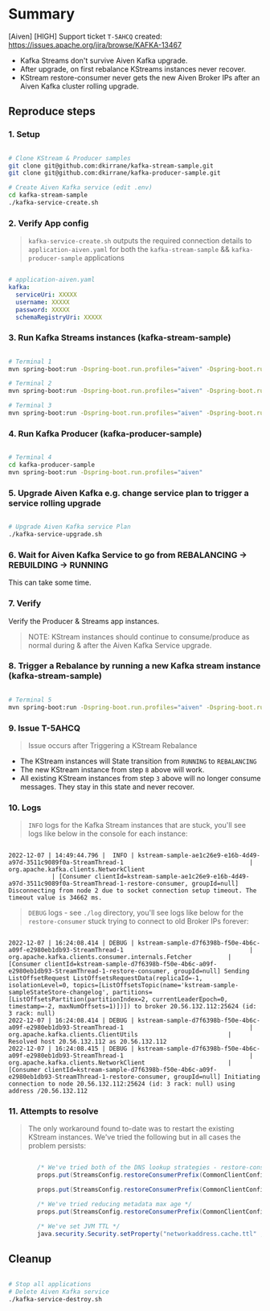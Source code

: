 # Summary
[Aiven] [HIGH] Support ticket `T-5AHCQ` created: https://issues.apache.org/jira/browse/KAFKA-13467

- Kafka Streams don't survive Aiven Kafka upgrade.
- After upgrade, on first rebalance KStreams instances never recover.
- KStream restore-consumer never gets the new Aiven Broker IPs after an Aiven Kafka cluster rolling upgrade.

## Reproduce steps

### 1. Setup
```bash

# Clone KStream & Producer samples
git clone git@github.com:dkirrane/kafka-stream-sample.git
git clone git@github.com:dkirrane/kafka-producer-sample.git

# Create Aiven Kafka service (edit .env)
cd kafka-stream-sample
./kafka-service-create.sh

```

### 2. Verify App config
> `kafka-service-create.sh` outputs the required connection details to `application-aiven.yaml` for both the `kafka-stream-sample` && `kafka-producer-sample` applications
```yaml

# application-aiven.yaml
kafka:
  serviceUri: XXXXX
  username: XXXXX
  password: XXXXX
  schemaRegistryUri: XXXXX

```

### 3. Run Kafka Streams instances (kafka-stream-sample)
```bash

# Terminal 1
mvn spring-boot:run -Dspring-boot.run.profiles="aiven" -Dspring-boot.run.arguments="--server.port=8081" -Dnetworkaddress.cache.ttl=1

# Terminal 2
mvn spring-boot:run -Dspring-boot.run.profiles="aiven" -Dspring-boot.run.arguments="--server.port=8082" -Dnetworkaddress.cache.ttl=1

# Terminal 3
mvn spring-boot:run -Dspring-boot.run.profiles="aiven" -Dspring-boot.run.arguments="--server.port=8083" -Dnetworkaddress.cache.ttl=1

```

### 4. Run Kafka Producer (kafka-producer-sample)
```bash

# Terminal 4
cd kafka-producer-sample
mvn spring-boot:run -Dspring-boot.run.profiles="aiven"

```

### 5. Upgrade Aiven Kafka e.g. change service plan to trigger a service rolling upgrade
```bash

# Upgrade Aiven Kafka service Plan
./kafka-service-upgrade.sh

```

### 6. Wait for Aiven Kafka Service to go from REBALANCING -> REBUILDING -> RUNNING
This can take some time.

### 7. Verify
Verify the Producer & Streams app instances.
> NOTE: KStream instances should continue to consume/produce as normal during & after the Aiven Kafka Service upgrade.

### 8. Trigger a Rebalance by running a new Kafka stream instance (kafka-stream-sample)
```bash

# Terminal 5
mvn spring-boot:run -Dspring-boot.run.profiles="aiven" -Dspring-boot.run.arguments="--server.port=8084" -Dnetworkaddress.cache.ttl=1

```

### 9. Issue T-5AHCQ
> Issue occurs after Triggering a KStream Rebalance
- The KStream instances will State transition from `RUNNING` to `REBALANCING`
- The new KStream instance from step `8` above will work.
- All existing KStream instances from step `3` above will no longer consume messages. They stay in this state and never recover.

### 10. Logs

> `INFO` logs for the Kafka Stream instances that are stuck, you'll see logs like below in the console for each instance:
```log

2022-12-07 | 14:49:44.796 |  INFO | kstream-sample-ae1c26e9-e16b-4d49-a97d-3511c9089f0a-StreamThread-1                                   | org.apache.kafka.clients.NetworkClient
            | [Consumer clientId=kstream-sample-ae1c26e9-e16b-4d49-a97d-3511c9089f0a-StreamThread-1-restore-consumer, groupId=null] Disconnecting from node 2 due to socket connection setup timeout. The timeout value is 34662 ms.

```

> `DEBUG` logs - see `./log` directory, you'll see logs like below for the `restore-consumer` stuck trying to connect to old Broker IPs forever:
```log

2022-12-07 | 16:24:08.414 | DEBUG | kstream-sample-d7f6398b-f50e-4b6c-a09f-e2980eb1db93-StreamThread-1                                   | org.apache.kafka.clients.consumer.internals.Fetcher          | [Consumer clientId=kstream-sample-d7f6398b-f50e-4b6c-a09f-e2980eb1db93-StreamThread-1-restore-consumer, groupId=null] Sending ListOffsetRequest ListOffsetsRequestData(replicaId=-1, isolationLevel=0, topics=[ListOffsetsTopic(name='kstream-sample-sampleStateStore-changelog', partitions=[ListOffsetsPartition(partitionIndex=2, currentLeaderEpoch=0, timestamp=-2, maxNumOffsets=1)])]) to broker 20.56.132.112:25624 (id: 3 rack: null)
2022-12-07 | 16:24:08.414 | DEBUG | kstream-sample-d7f6398b-f50e-4b6c-a09f-e2980eb1db93-StreamThread-1                                   | org.apache.kafka.clients.ClientUtils                         | Resolved host 20.56.132.112 as 20.56.132.112
2022-12-07 | 16:24:08.415 | DEBUG | kstream-sample-d7f6398b-f50e-4b6c-a09f-e2980eb1db93-StreamThread-1                                   | org.apache.kafka.clients.NetworkClient                       | [Consumer clientId=kstream-sample-d7f6398b-f50e-4b6c-a09f-e2980eb1db93-StreamThread-1-restore-consumer, groupId=null] Initiating connection to node 20.56.132.112:25624 (id: 3 rack: null) using address /20.56.132.112

```

### 11. Attempts to resolve
> The only workaround found to-date was to restart the existing KStream instances.
> We've tried the following but in all cases the problem persists:
```java

        /* We've tried both of the DNS lookup strategies - restore-consumer DNS lookup strategy */
        props.put(StreamsConfig.restoreConsumerPrefix(CommonClientConfigs.CLIENT_DNS_LOOKUP_CONFIG), ClientDnsLookup.USE_ALL_DNS_IPS.toString());

        props.put(StreamsConfig.restoreConsumerPrefix(CommonClientConfigs.CLIENT_DNS_LOOKUP_CONFIG), ClientDnsLookup.RESOLVE_CANONICAL_BOOTSTRAP_SERVERS_ONLY.toString());

        /* We've tried reducing metadata max age */
        props.put(StreamsConfig.restoreConsumerPrefix(CommonClientConfigs.METADATA_MAX_AGE_CONFIG), 500);

        /* We've set JVM TTL */
        java.security.Security.setProperty("networkaddress.cache.ttl" , "1");

```

## Cleanup
```bash

# Stop all applications
# Delete Aiven Kafka service
./kafka-service-destroy.sh

```